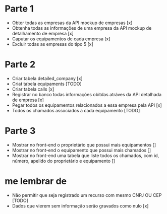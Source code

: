 # Parte 1
- Obter todas as empresas da API mockup de empresas [x]
- Obtenha todas as informações de uma empresa da API mockup de detalhamento de empresa [x]
- Caputar os equipamentos de cada empresa [x]
- Excluir todas as empresas do tipo 5 [x]


# Parte 2
- Criar tabela detailed_company [x]
- Criat tabela equipaments [TODO]
- Criar tabela calls [x]
- Registrar no banco todas informações obitdas atráves da API detalhada de empresa [x]
- Pegar todos os equipamentos relacionados a essa empresa pela API [x]
- Todos os chamados associados a cada equipamento [TODO]

# Parte 3

- Mostrar no front-end o proprietário que possui mais equipamentos []
- Mostrar no front-end o equipamento que possui mais chamados []
- Mostrar no front-end uma tabela que liste todos os chamados, com id, número, apelido do proprietário e equipamento []



# me lembrar de #

- Não permitir que seja registrado um recurso com mesmo CNPJ OU CEP [TODO]
- Dados que vierem sem informação serão gravados como nulo [x]
